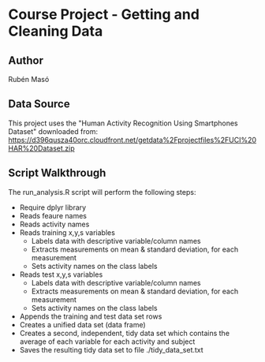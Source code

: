 # Course Project - Getting and Cleaning Data

## Author

Rubén Masó

## Data Source

This project uses the "Human Activity Recognition Using Smartphones Dataset" 
downloaded from:
https://d396qusza40orc.cloudfront.net/getdata%2Fprojectfiles%2FUCI%20HAR%20Dataset.zip

## Script Walkthrough

The run\_analysis.R script will perform the following steps:

* Require dplyr library 
* Reads feaure names
* Reads activity names
* Reads training x,y,s variables
  * Labels data with descriptive variable/column names
  * Extracts measurements on mean & standard deviation, for each measurement
  * Sets activity names on the class labels
* Reads test x,y,s variables
  * Labels data with descriptive variable/column names
  * Extracts measurements on mean & standard deviation, for each measurement
  * Sets activity names on the class labels
* Appends the training and test data set rows
* Creates a unified data set (data frame)
* Creates a second, independent, tidy data set which contains the average of each variable for each activity and subject
* Saves the resulting tidy data set to file ./tidy\_data\_set.txt


